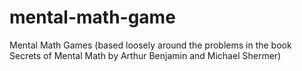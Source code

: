 # mental-math-game
Mental Math Games (based loosely around the problems in the book Secrets of Mental Math by Arthur Benjamin and Michael Shermer)
